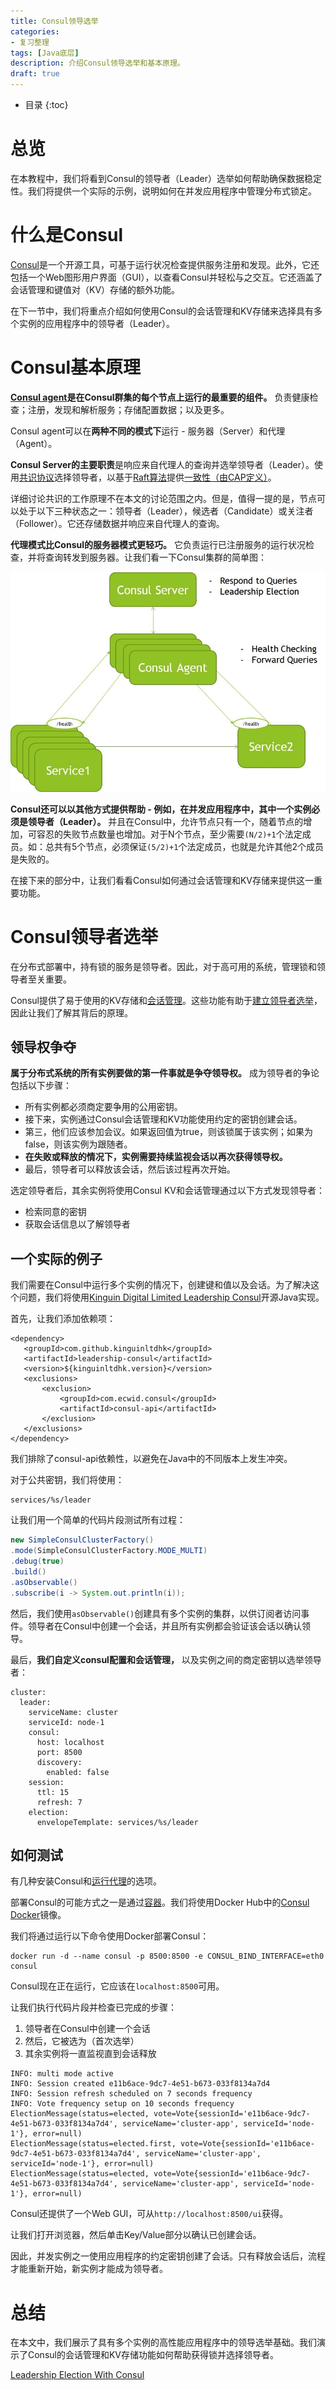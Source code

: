 ```yaml
---
title: Consul领导选举
categories:
- 复习整理
tags: [Java底层]
description: 介绍Consul领导选举和基本原理。
draft: true
---
```


* 目录
{:toc}

# 总览

在本教程中，我们将看到Consul的领导者（Leader）选举如何帮助确保数据稳定性。我们将提供一个实际的示例，说明如何在并发应用程序中管理分布式锁定。

# 什么是Consul

[Consul](https://www.consul.io/)是一个开源工具，可基于运行状况检查提供服务注册和发现。此外，它还包括一个Web图形用户界面（GUI），以查看Consul并轻松与之交互。它还涵盖了会话管理和键值对（KV）存储的额外功能。

在下一节中，我们将重点介绍如何使用Consul的会话管理和KV存储来选择具有多个实例的应用程序中的领导者（Leader）。

# Consul基本原理

**[Consul agent](https://www.consul.io/docs/agent)是在Consul群集的每个节点上运行的最重要的组件。** 负责健康检查；注册，发现和解析服务；存储配置数据；以及更多。

Consul agent可以在**两种不同的模式下**运行 - 服务器（Server）和代理（Agent）。

**Consul Server的主要职责**是响应来自代理人的查询并选举领导者（Leader）。使用[共识协议](https://www.consul.io/docs/architecture/consensus)选择领导者，以基于[Raft算法](https://raft.github.io/raft.pdf)提供[一致性（由CAP定义）](https://en.wikipedia.org/wiki/CAP_theorem)。

详细讨论共识的工作原理不在本文的讨论范围之内。但是，值得一提的是，节点可以处于以下三种状态之一：领导者（Leader），候选者（Candidate）或关注者（Follower）。它还存储数据并响应来自代理人的查询。

**代理模式比Consul的服务器模式更轻巧。** 它负责运行已注册服务的运行状况检查，并将查询转发到服务器。让我们看一下Consul集群的简单图：

![](../../public/image/consul-cluster.jpg)

**Consul还可以以其他方式提供帮助 - 例如，在并发应用程序中，其中一个实例必须是领导者（Leader）。** 并且在Consul中，允许节点只有一个，随着节点的增加，可容忍的失败节点数量也增加。对于N个节点，至少需要`(N/2)+1`个法定成员。如：总共有5个节点，必须保证`(5/2)+1`个法定成员，也就是允许其他2个成员是失败的。

在接下来的部分中，让我们看看Consul如何通过会话管理和KV存储来提供这一重要功能。

# Consul领导者选举

在分布式部署中，持有锁的服务是领导者。因此，对于高可用的系统，管理锁和领导者至关重要。

Consul提供了易于使用的KV存储和[会话管理](https://www.consul.io/docs/dynamic-app-config/sessions)。这些功能有助于[建立领导者选举](https://learn.hashicorp.com/tutorials/consul/application-leader-elections)，因此让我们了解其背后的原理。

## 领导权争夺

**属于分布式系统的所有实例要做的第一件事就是争夺领导权。** 成为领导者的争论包括以下步骤：
- 所有实例都必须商定要争用的公用密钥。
- 接下来，实例通过Consul会话管理和KV功能使用约定的密钥创建会话。
- 第三，他们应该参加会议。如果返回值为true，则该锁属于该实例；如果为false，则该实例为跟随者。
- **在失败或释放的情况下，实例需要持续监视会话以再次获得领导权。**
- 最后，领导者可以释放该会话，然后该过程再次开始。

选定领导者后，其余实例将使用Consul KV和会话管理通过以下方式发现领导者：

- 检索同意的密钥
- 获取会话信息以了解领导者

## 一个实际的例子

我们需要在Consul中运行多个实例的情况下，创建键和值以及会话。为了解决这个问题，我们将使用[Kinguin Digital Limited Leadership Consul](https://jitpack.io/p/kinguinltdhk/leadership-consul)开源Java实现。

首先，让我们添加依赖项：
```
<dependency>
   <groupId>com.github.kinguinltdhk</groupId>
   <artifactId>leadership-consul</artifactId>
   <version>${kinguinltdhk.version}</version>
   <exclusions>
       <exclusion>
           <groupId>com.ecwid.consul</groupId> 
           <artifactId>consul-api</artifactId>
       </exclusion>
   </exclusions>
</dependency>
```

我们排除了consul-api依赖性，以避免在Java中的不同版本上发生冲突。

对于公共密钥，我们将使用：
```
services/%s/leader
```

让我们用一个简单的代码片段测试所有过程：
```java
new SimpleConsulClusterFactory()
.mode(SimpleConsulClusterFactory.MODE_MULTI)
.debug(true)
.build()
.asObservable()
.subscribe(i -> System.out.println(i));
```

然后，我们使用`asObservable()`创建具有多个实例的集群，以供订阅者访问事件。领导者在Consul中创建一个会话，并且所有实例都会验证该会话以确认领导。

最后，**我们自定义consul配置和会话管理，** 以及实例之间的商定密钥以选举领导者：
```
cluster:
  leader:
    serviceName: cluster
    serviceId: node-1
    consul:
      host: localhost
      port: 8500
      discovery:
        enabled: false
    session:
      ttl: 15
      refresh: 7
    election:
      envelopeTemplate: services/%s/leader
```

## 如何测试

有几种安装Consul和[运行代理](https://www.baeldung.com/spring-cloud-consul#prerequisites)的选项。

部署Consul的可能方式之一是通过[容器](https://www.baeldung.com/docker-images-vs-containers#running-images)。我们将使用Docker Hub中的[Consul Docker](https://hub.docker.com/_/consul)镜像。

我们将通过运行以下命令使用Docker部署Consul：
```
docker run -d --name consul -p 8500:8500 -e CONSUL_BIND_INTERFACE=eth0 consul
```

Consul现在正在运行，它应该在`localhost:8500`可用。

让我们执行代码片段并检查已完成的步骤：
1. 领导者在Consul中创建一个会话
2. 然后，它被选为（首次选举）
3. 其余实例将一直监视直到会话释放

```
INFO: multi mode active
INFO: Session created e11b6ace-9dc7-4e51-b673-033f8134a7d4
INFO: Session refresh scheduled on 7 seconds frequency 
INFO: Vote frequency setup on 10 seconds frequency 
ElectionMessage(status=elected, vote=Vote{sessionId='e11b6ace-9dc7-4e51-b673-033f8134a7d4', serviceName='cluster-app', serviceId='node-1'}, error=null)
ElectionMessage(status=elected.first, vote=Vote{sessionId='e11b6ace-9dc7-4e51-b673-033f8134a7d4', serviceName='cluster-app', serviceId='node-1'}, error=null)
ElectionMessage(status=elected, vote=Vote{sessionId='e11b6ace-9dc7-4e51-b673-033f8134a7d4', serviceName='cluster-app', serviceId='node-1'}, error=null)
```

Consul还提供了一个Web GUI，可从`http://localhost:8500/ui`获得。

让我们打开浏览器，然后单击Key/Value部分以确认已创建会话。

因此，并发实例之一使用应用程序的约定密钥创建了会话。只有释放会话后，流程才能重新开始，新实例才能成为领导者。

# 总结

在本文中，我们展示了具有多个实例的高性能应用程序中的领导选举基础。我们演示了Consul的会话管理和KV存储功能如何帮助获得锁并选择领导者。



[Leadership Election With Consul](https://www.baeldung.com/consul-leadership-election)
